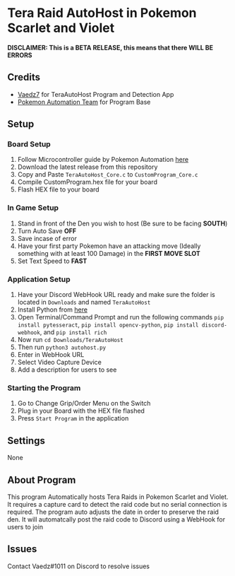 # **Tera Raid AutoHost in Pokemon Scarlet and Violet**
**DISCLAIMER: This is a BETA RELEASE, this means that there WILL BE ERRORS**
## Credits
- [Vaedz7](https://github.com/Vaedz7 "Vaedz7") for TeraAutoHost Program and Detection App
- [Pokemon Automation Team](https://github.com/PokemonAutomation "Pokemon Automation Team") for Program Base

## Setup
### Board Setup
1. Follow Microcontroller guide by Pokemon Automation [here](https://github.com/PokemonAutomation/Microcontroller "here")
2. Download the latest release from this repository
3. Copy and Paste ``TeraAutoHost_Core.c`` to ``CustomProgram_Core.c``
4. Compile CustomProgram.hex file for your board
5. Flash HEX file to your board

### In Game Setup
1. Stand in front of the Den you wish to host (Be sure to be facing **SOUTH**)
2. Turn Auto Save **OFF**
3. Save incase of error
4. Have your first party Pokemon have an attacking move (Ideally something with at least 100 Damage) in the **FIRST MOVE SLOT**
5. Set Text Speed to **FAST**

### Application Setup
1. Have your Discord WebHook URL ready and make sure the folder is located in ``Downloads`` and named ``TeraAutoHost``
2. Install Python from [here](https://www.python.org/downloads/ "here")
3. Open Terminal/Command Prompt and run the following commands ``pip install pytesseract``, ``pip install opencv-python``, ``pip install discord-webhook``, and ``pip install rich``
4. Now run ``cd Downloads/TeraAutoHost``
5. Then run ``python3 autohost.py``
6. Enter in WebHook URL
7. Select Video Capture Device
8. Add a description for users to see

### Starting the Program
1. Go to Change Grip/Order Menu on the Switch
2. Plug in your Board with the HEX file flashed
3. Press ``Start Program`` in the application

## Settings
None

## About Program
This program Automatically hosts Tera Raids in Pokemon Scarlet and Violet. It requires a capture card to detect the raid code but no serial connection is required. The program auto adjusts the date in order to preserve the raid den. It will automatcally post the raid code to Discord using a WebHook for users to join


## Issues
Contact Vaedz#1011 on Discord to resolve issues
